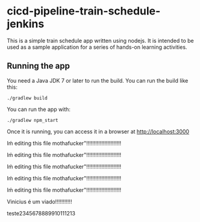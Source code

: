 # cicd-pipeline-train-schedule-jenkins

This is a simple train schedule app written using nodejs. It is intended to be used as a sample application for a series of hands-on learning activities.

## Running the app

You need a Java JDK 7 or later to run the build. You can run the build like this:

    ./gradlew build

You can run the app with:

    ./gradlew npm_start

Once it is running, you can access it in a browser at [http://localhost:3000](http://localhost:3000)

Iḿ editing this file mothafucker"!!!!!!!!!!!!!!!!!!!!!!!


Iḿ editing this file mothafucker"!!!!!!!!!!!!!!!!!!!!!!!


Iḿ editing this file mothafucker"!!!!!!!!!!!!!!!!!!!!!!!


Iḿ editing this file mothafucker"!!!!!!!!!!!!!!!!!!!!!!!


Iḿ editing this file mothafucker"!!!!!!!!!!!!!!!!!!!!!!!

Vinicius é um viado!!!!!!!!!!!

teste2345678889910111213
